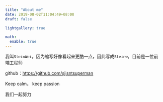```yaml
---
title: "About me"
date: 2019-08-02T11:04:49+08:00
draft: false

lightgallery: true

math:
  enable: true
---
```


<!-- 我叫stein。大学读了四年土木，迷茫过，也挣扎过，最后发现自己喜欢计算机。

下过工地，考过研，最终都以失败告终。

在孤独中回想起幼时的记忆，羡慕曾经迷恋计算机的自己，

于是，顺着自己的兴趣，来到了互联网行业，希望能通过这个博客给我那群不懂编程的朋友一些有趣的计算机知识。

不断暴露自己，记录当下的生活和乐趣，这样看起来生活可能并没那么苦。 -->

我叫`SteinWei`，因为缩写好像看起来更酷一点，因此写成`Steinw`，目前是一位前端工程师

github：<https://github.com/sjisntsuperman>

Keep calm， keep passion

我们一起努力
